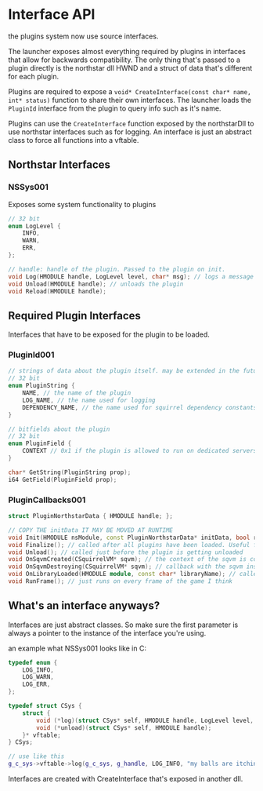 # Interface API

the plugins system now use source interfaces.

The launcher exposes almost everything required by plugins in interfaces that allow for backwards compatibility.
The only thing that's passed to a plugin directly is the northstar dll HWND and a struct of data that's different for each plugin.

Plugins are required to expose a `void* CreateInterface(const char* name, int* status)` function to share their own interfaces.
The launcher loads the `PluginId` interface from the plugin to query info such as it's name.

Plugins can use the `CreateInterface` function exposed by the northstarDll to use northstar interfaces such as for logging.
An interface is just an abstract class to force all functions into a vftable.

## Northstar Interfaces

### NSSys001

Exposes some system functionality to plugins

```cpp
// 32 bit
enum LogLevel {
    INFO,
    WARN,
    ERR,
};

// handle: handle of the plugin. Passed to the plugin on init.
void Log(HMODULE handle, LogLevel level, char* msg); // logs a message with the plugin's log name
void Unload(HMODULE handle); // unloads the plugin
void Reload(HMODULE handle);
```

## Required Plugin Interfaces

Interfaces that have to be exposed for the plugin to be loaded.

### PluginId001

```cpp
// strings of data about the plugin itself. may be extended in the future
// 32 bit
enum PluginString {
    NAME, // the name of the plugin
    LOG_NAME, // the name used for logging
    DEPENDENCY_NAME, // the name used for squirrel dependency constants created. The value returned for this has to be a valid squirrel identifier or the plugin will fail to load
}

// bitfields about the plugin
// 32 bit
enum PluginField {
    CONTEXT // 0x1 if the plugin is allowed to run on dedicated servers and 0x2 if the plugin is allowed to run on clients (is this even needed seems useless to me)
}

char* GetString(PluginString prop);
i64 GetField(PluginField prop);
```

### PluginCallbacks001

```cpp
struct PluginNorthstarData { HMODULE handle; };

// COPY THE initData IT MAY BE MOVED AT RUNTIME
void Init(HMODULE nsModule, const PluginNorthstarData* initData, bool reloaded); // called after the plugin has been validated. The nsmodule allows northstar plugins to work for the ronin client as well (assuming they update their fork lmao)
void Finalize(); // called after all plugins have been loaded. Useful for dependencies
void Unload(); // called just before the plugin is getting unloaded
void OnSqvmCreated(CSquirrelVM* sqvm); // the context of the sqvm is contained in the instance
void OnSqvmDestroying(CSquirrelVM* sqvm); // callback with the sqvm instance that's about to be destroyed (for UI, CLIENT is destroyed for some reason??)
void OnLibraryLoaded(HMODULE module, const char* libraryName); // called for any library loaded by the game (for example engine.dll)
void RunFrame(); // just runs on every frame of the game I think
```

## What's an interface anyways?

Interfaces are just abstract classes. So make sure the first parameter is always a pointer to the instance of the interface you're using.

an example what NSSys001 looks like in C:

```cpp
typedef enum {
    LOG_INFO,
    LOG_WARN,
    LOG_ERR,
};

typedef struct CSys {
    struct {
        void (*log)(struct CSys* self, HMODULE handle, LogLevel level, char* msg);
        void (*unload)(struct CSys* self, HMODULE handle);
    }* vftable;
} CSys;

// use like this
g_c_sys->vftable->log(g_c_sys, g_handle, LOG_INFO, "my balls are itching");
```

Interfaces are created with CreateInterface that's exposed in another dll.

